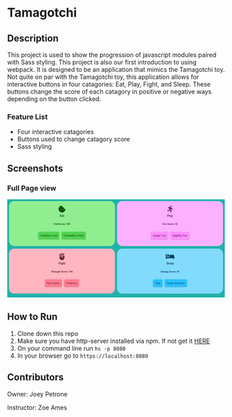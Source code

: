 # Tamagotchi

## Description 
This project is used to show the progression of javascript modules paired with Sass styling. This project is also our first introduction to using webpack. It is designed to be an application that mimics the Tamagotchi toy. Not quite on par with the Tamagotchi toy, this application allows for interactive buttons in four catagories: Eat, Play, Fight, and Sleep. These buttons change the score of each catagory in positive or negative ways depending on the button clicked.

### Feature List
* Four interactive catagories
* Buttons used to change catagory score
* Sass styling 

## Screenshots
### Full Page view
![Main Screen](./images/screenshots/Tamagotchi-full-page.png)

## How to Run
1. Clone down this repo
2. Make sure you have http-server installed via npm. If not get it
[HERE](https://www.npmjs.com/package/http-server)
3. On your command line run `hs -p 8080`
4. In your browser go to `https://localhost:8080`

## Contributors
Owner: Joey Petrone

Instructor: Zoe Ames
